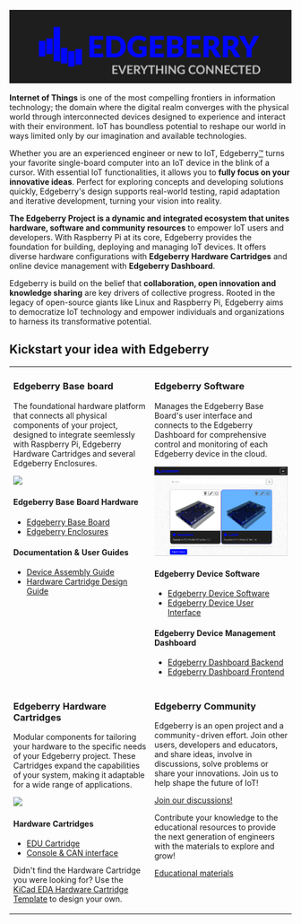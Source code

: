 ![Edgeberry Banner](https://github.com/Edgeberry/.github/blob/main/brand/Edgeberry_banner_EverythingIsConnected.png?raw=true)

**Internet of Things** is one of the most compelling frontiers in information technology; the domain where the digital realm converges with the physical world through interconnected devices designed to experience and interact with their environment. IoT has boundless potential to reshape our world in ways limited only by our imagination and available technologies.

Whether you are an experienced engineer or new to IoT, Edgeberry[™](https://github.com/Edgeberry/.github/blob/main/brand/Edgeberry_Trademark_Rules_and_Guidelines.md) turns your favorite single-board computer into an IoT device in the blink of a cursor. With essential IoT functionalities, it allows you to **fully focus on your innovative ideas**. Perfect for exploring concepts and developing solutions quickly, Edgeberry's design supports real-world testing, rapid adaptation and iterative development, turning your vision into reality.

**The Edgeberry Project is a dynamic and integrated ecosystem that unites hardware, software and community resources** to empower IoT  users and developers. With Raspberry Pi at its core, Edgeberry provides the foundation for building, deploying and managing IoT devices. It offers diverse hardware configurations with **Edgeberry Hardware Cartridges** and online device management with **Edgeberry Dashboard**.

Edgeberry is build on the belief that **collaboration, open innovation and knowledge sharing** are key drivers of collective progress. Rooted in the legacy of open-source giants like Linux and Raspberry Pi, Edgeberry aims to democratize IoT technology and empower individuals and organizations to harness its transformative potential.

## Kickstart your idea with Edgeberry

<table>
 <tr>
    <td valign="top">
        <h3>Edgeberry Base board</h3>
        <p>
            The foundational hardware platform that connects all physical components of your project, designed to integrate seemlessly with Raspberry Pi, Edgeberry Hardware Cartridges and several Edgeberry Enclosures.
        </p>
        <img src="https://raw.githubusercontent.com/Edgeberry/Edgeberry-hardware/main/documentation/Edgeberry_rendering.png?raw=true" />
        <br/>
        <h4>Edgeberry Base Board Hardware</h4>
        <ul>
            <li><a href="https://github.com/Edgeberry/Edgeberry-hardware">Edgeberry Base Board</a></li>
            <li><a href="https://www.thingiverse.com/thing:6595172">Edgeberry Enclosures</a></li>
        </ul>
        <h4>Documentation & User Guides</h4>
        <ul>        
            <li><a href="https://github.com/Edgeberry/.github/blob/main/documentation/Device_Assembly_Guide.pdf">Device Assembly Guide</a></li>
            <li><a href="https://github.com/Edgeberry/.github/blob/main/documentation/Hardware_Cartridge_Design_Guide.pdf">Hardware Cartridge Design Guide</a></li>
        </ul>
    </td>
    <td valign="top" width="50%">
        <h3>Edgeberry Software</h3>
        <p>
            Manages the Edgeberry Base Board's user interface and connects to the Edgeberry Dashboard for comprehensive control and monitoring of each Edgeberry device in the cloud.
        </p>
        <img src="https://github.com/Edgeberry/.github/blob/main/images/dashboard.png?raw=true" />
        <br/>
        <h4>Edgeberry Device Software</h4>
        <ul>
            <li><a href="https://github.com/Edgeberry/Edgeberry">Edgeberry Device Software</a></li>
            <li><a href="https://github.com/Edgeberry/Edgeberry-UI">Edgeberry Device User Interface</a></li>
        </ul>
        <h4>Edgeberry Device Management Dashboard</h4>
        <ul>
            <li><a href="https://github.com/Edgeberry/Edgeberry-dashboard">Edgeberry Dashboard Backend</a></li>
            <li><a href="https://github.com/Edgeberry/Edgeberry-dashboard-UI">Edgeberry Dashboard Frontend</a></li>
        </ul>
    </td>
 </tr>
  <tr>
    <td valign="top" width="50%">
        <h3>Edgeberry Hardware Cartridges</h3>
        <p>
            Modular components for tailoring your hardware to the specific needs of your Edgeberry project. These Cartridges expand the capabilities of your system, making it adaptable for a wide range of applications.
        </p>
        <img src="https://raw.githubusercontent.com/Edgeberry/Edgeberry-cartridge-console-can/main/documentation/Edgeberry_console_CAN_cartridge.png?raw=true" />
        <h4>Hardware Cartridges</h4>
        <ul>
            <li><a href="https://github.com/Edgeberry/Edgeberry-cartridge-EDU">EDU Cartridge</a></li>
            <li><a href="https://github.com/Edgeberry/Edgeberry-cartridge-console-can">Console & CAN interface</a></li>
        </ul>
        <p>Didn't find the Hardware Cartridge you were looking for? Use the <a href="https://gitlab.com/kicad/libraries/kicad-templates/-/tree/master/Projects/Edgeberry_Cartridge?ref_type=heads">KiCad EDA Hardware Cartridge Template</a> to design your own.</p>
    </td>
    <td valign="top" width="50%">
        <h3>Edgeberry Community</h3>
        <p>
            Edgeberry is an open project and a community-driven effort. Join other users, developers and educators, and share ideas, involve in discussions, solve problems or share your innovations. Join us to help shape the future of IoT!
        </p>
        <p>
            <a href="https://github.com/orgs/Edgeberry/discussions">Join our discussions!</a>
        </p>
        <p>
            Contribute your knowledge to the educational resources to provide the next generation of engineers with the materials to explore and grow!
        </p>
        <p>
            <a href="https://github.com/Edgeberry/.github/blob/main/documentation/Educational_resources.md">Educational materials</a>
        </p>
 </tr>
</table>
